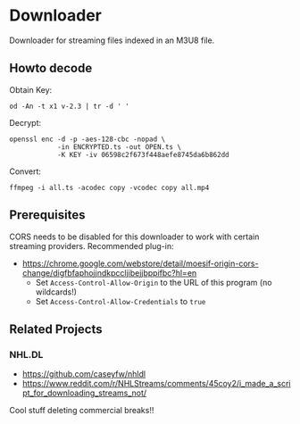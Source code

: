 # Downloader

Downloader for streaming files indexed in an M3U8 file.

## Howto decode

Obtain Key:

	od -An -t x1 v-2.3 | tr -d ' ' 	

Decrypt:

	openssl enc -d -p -aes-128-cbc -nopad \
	            -in ENCRYPTED.ts -out OPEN.ts \
	            -K KEY -iv 06598c2f673f448aefe8745da6b862dd

Convert:

	ffmpeg -i all.ts -acodec copy -vcodec copy all.mp4

## Prerequisites
CORS needs to be disabled for this downloader to work with certain streaming providers.
Recommended plug-in:
* https://chrome.google.com/webstore/detail/moesif-origin-cors-change/digfbfaphojjndkpccljibejjbppifbc?hl=en
  * Set `Access-Control-Allow-Origin` to the URL of this program (no wildcards!)
  * Set `Access-Control-Allow-Credentials` to `true`

## Related Projects
### NHL.DL
* https://github.com/caseyfw/nhldl
* https://www.reddit.com/r/NHLStreams/comments/45coy2/i_made_a_script_for_downloading_streams_not/

Cool stuff deleting commercial breaks!!
